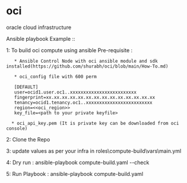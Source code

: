 # oci
oracle cloud infrastructure 

Ansible playbook Example ::

1: To build oci compute using ansible
Pre-requisite :
       
       * Ansible Control Node with oci ansible module and sdk installed(https://github.com/shurabh/oci/blob/main/How-To.md)
       
       * oci_config file with 600 perm
       
       [DEFAULT]
       user=ocid1.user.oc1..xxxxxxxxxxxxxxxxxxxxxxxxx
       fingerprint=xx.xx.xx.xx.xx.xx.xx.xx.xx.xx.xx.xx.xx.xx
       tenancy=ocid1.tenancy.oc1..xxxxxxxxxxxxxxxxxxxxxxxxx
       region=<<oci_region>>
       key_file=<path to your private keyfile> 
      
      * oci_api_key.pem (It is private key can be downloaded from oci console)
2: Clone the Repo

3: update values as per your infra in roles\compute-build\vars\main.yml

4: Dry run :
           ansible-playbook compute-build.yaml --check

5: Run Playbook :
           ansible-playbook compute-build.yaml
